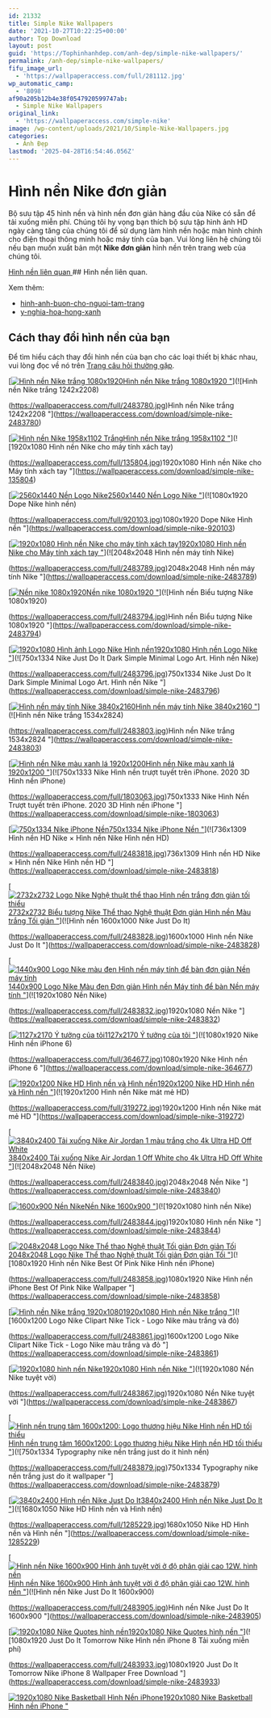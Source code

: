 ```yaml
---
id: 21332
title: Simple Nike Wallpapers
date: '2021-10-27T10:22:25+00:00'
author: Top Download
layout: post
guid: 'https://Tophinhanhdep.com/anh-dep/simple-nike-wallpapers/'
permalink: /anh-dep/simple-nike-wallpapers/
fifu_image_url:
  - 'https://wallpaperaccess.com/full/281112.jpg'
wp_automatic_camp:
  - '8098'
af90a205b12b4e38f0547920599747ab:
  - Simple Nike Wallpapers
original_link:
  - 'https://wallpaperaccess.com/simple-nike'
image: /wp-content/uploads/2021/10/Simple-Nike-Wallpapers.jpg
categories:
  - Ảnh Đẹp
lastmod: '2025-04-28T16:54:46.056Z'
---
```

# Hình nền Nike đơn giản

Bộ sưu tập 45 hình nền và hình nền đơn giản hàng đầu của Nike có sẵn để tải xuống miễn phí. Chúng tôi hy vọng bạn thích bộ sưu tập hình ảnh HD ngày càng tăng của chúng tôi để sử dụng làm hình nền hoặc màn hình chính cho điện thoại thông minh hoặc máy tính của bạn. Vui lòng liên hệ chúng tôi nếu bạn muốn xuất bản một **Nike đơn giản** hình nền trên trang web của chúng tôi.

[Hình nền liên quan ](#related) ## Hình nền liên quan.

   
 Xem thêm:

   
- [hinh-anh-buon-cho-nguoi-tam-trang](https://tophinhanhdep.com/hinh-anh-buon/hinh-anh-buon-cho-nguoi-tam-trang/)
- [y-nghia-hoa-hong-xanh](https://tophinhanhdep.com/hoa-hong/y-nghia-hoa-hong-xanh/)

## Cách thay đổi hình nền của bạn

Để tìm hiểu cách thay đổi hình nền của bạn cho các loại thiết bị khác nhau, vui lòng đọc về nó trên [Trang câu hỏi thường gặp](https://tophinhanhdep.com/faq/).

  
[[![Hình nền Nike trắng 1080x1920](https://wallpaperaccess.com/full/281112.jpg)Hình nền Nike trắng 1080x1920 "](https://wallpaperaccess.com/download/simple-nike-281112)](![Hình nền Nike trắng 1242x2208)

(https://wallpaperaccess.com/full/2483780.jpg)Hình nền Nike trắng 1242x2208 "](https://wallpaperaccess.com/download/simple-nike-2483780)

[[![Hình nền Nike 1958x1102 Trắng](https://wallpaperaccess.com/full/830452.jpg)Hình nền Nike trắng 1958x1102 "](https://wallpaperaccess.com/download/simple-nike-830452)](![1920x1080 Hình nền Nike cho máy tính xách tay)

(https://wallpaperaccess.com/full/135804.jpg)1920x1080 Hình nền Nike cho Máy tính xách tay "](https://wallpaperaccess.com/download/simple-nike-135804)

[[![2560x1440 Nền Logo Nike](https://wallpaperaccess.com/full/2483785.jpg)2560x1440 Nền Logo Nike "](https://wallpaperaccess.com/download/simple-nike-2483785)](![1080x1920 Dope Nike hình nền)

(https://wallpaperaccess.com/full/920103.jpg)1080x1920 Dope Nike Hình nền "](https://wallpaperaccess.com/download/simple-nike-920103)

[[![1920x1080 Hình nền Nike cho máy tính xách tay](https://wallpaperaccess.com/full/135802.jpg)1920x1080 Hình nền Nike cho Máy tính xách tay "](https://wallpaperaccess.com/download/simple-nike-135802)](![2048x2048 Hình nền máy tính Nike)

(https://wallpaperaccess.com/full/2483789.jpg)2048x2048 Hình nền máy tính Nike "](https://wallpaperaccess.com/download/simple-nike-2483789)

[[![Nền nike 1080x1920](https://wallpaperaccess.com/full/545468.jpg)Nền nike 1080x1920 "](https://wallpaperaccess.com/download/simple-nike-545468)](![Hình nền Biểu tượng Nike 1080x1920)

(https://wallpaperaccess.com/full/2483794.jpg)Hình nền Biểu tượng Nike 1080x1920 "](https://wallpaperaccess.com/download/simple-nike-2483794)

[[![1920x1080 Hình ảnh Logo Nike Hình nền](https://wallpaperaccess.com/full/1107552.jpg)1920x1080 Hình nền Logo Nike "](https://wallpaperaccess.com/download/simple-nike-1107552)](![750x1334 Nike Just Do It Dark Simple Minimal Logo Art.  Hình nền Nike)

(https://wallpaperaccess.com/full/2483796.jpg)750x1334 Nike Just Do It Dark Simple Minimal Logo Art. Hình nền Nike "](https://wallpaperaccess.com/download/simple-nike-2483796)

[[![Hình nền máy tính Nike 3840x2160](https://wallpaperaccess.com/full/2196282.jpg)Hình nền máy tính Nike 3840x2160 "](https://wallpaperaccess.com/download/simple-nike-2196282)](![Hình nền Nike trắng 1534x2824)

(https://wallpaperaccess.com/full/2483803.jpg)Hình nền Nike trắng 1534x2824 "](https://wallpaperaccess.com/download/simple-nike-2483803)

[[![Hình nền Nike màu xanh lá 1920x1200](https://wallpaperaccess.com/full/1658895.jpg)Hình nền Nike màu xanh lá 1920x1200 "](https://wallpaperaccess.com/download/simple-nike-1658895)](![750x1333 Nike Hình nền trượt tuyết trên iPhone.  2020 3D Hình nền iPhone)

(https://wallpaperaccess.com/full/1803063.jpg)750x1333 Nike Hình Nền Trượt tuyết trên iPhone. 2020 3D Hình nền iPhone "](https://wallpaperaccess.com/download/simple-nike-1803063)

[[![750x1334 Nike iPhone Nền](https://wallpaperaccess.com/full/2483811.jpg)750x1334 Nike iPhone Nền "](https://wallpaperaccess.com/download/simple-nike-2483811)](![736x1309 Hình nền HD Nike × Hình nền Nike Hình nền HD)

(https://wallpaperaccess.com/full/2483818.jpg)736x1309 Hình nền HD Nike × Hình nền Nike Hình nền HD "](https://wallpaperaccess.com/download/simple-nike-2483818)

[[![2732x2732 Logo Nike Nghệ thuật thể thao Hình nền trắng đơn giản tối thiểu](https://wallpaperaccess.com/full/2483824.jpg)2732x2732 Biểu tượng Nike Thể thao Nghệ thuật Đơn giản Hình nền Màu trắng Tối giản "](https://wallpaperaccess.com/download/simple-nike-2483824)](![Hình nền 1600x1000 Nike Just Do It)

(https://wallpaperaccess.com/full/2483828.jpg)1600x1000 Hình nền Nike Just Do It "](https://wallpaperaccess.com/download/simple-nike-2483828)

[[![1440x900 Logo Nike màu đen Hình nền máy tính để bàn đơn giản Nền máy tính](https://wallpaperaccess.com/full/2483830.jpg)1440x900 Logo Nike Màu đen Đơn giản Hình nền Máy tính để bàn Nền máy tính "](https://wallpaperaccess.com/download/simple-nike-2483830)](![1920x1080 Nền Nike)

(https://wallpaperaccess.com/full/2483832.jpg)1920x1080 Nền Nike "](https://wallpaperaccess.com/download/simple-nike-2483832)

[[![1127x2170 Ý tưởng của tôi](https://wallpaperaccess.com/full/2139385.jpg)1127x2170 Ý tưởng của tôi "](https://wallpaperaccess.com/download/simple-nike-2139385)](![1080x1920 Nike Hình nền iPhone 6)

(https://wallpaperaccess.com/full/364677.jpg)1080x1920 Nike Hình nền iPhone 6 "](https://wallpaperaccess.com/download/simple-nike-364677)

[[![1920x1200 Nike HD Hình nền và Hình nền](https://wallpaperaccess.com/full/135855.jpg)1920x1200 Nike HD Hình nền và Hình nền "](https://wallpaperaccess.com/download/simple-nike-135855)](![1920x1200 Hình nền Nike mát mẻ HD)

(https://wallpaperaccess.com/full/319272.jpg)1920x1200 Hình nền Nike mát mẻ HD "](https://wallpaperaccess.com/download/simple-nike-319272)

[[![3840x2400 Tải xuống Nike Air Jordan 1 màu trắng cho 4k Ultra HD Off White](https://wallpaperaccess.com/full/1929704.jpg)3840x2400 Tải xuống Nike Air Jordan 1 Off White cho 4k Ultra HD Off White "](https://wallpaperaccess.com/download/simple-nike-1929704)](![2048x2048 Nền Nike)

(https://wallpaperaccess.com/full/2483840.jpg)2048x2048 Nền Nike "](https://wallpaperaccess.com/download/simple-nike-2483840)

[[![1600x900 Nền Nike](https://wallpaperaccess.com/full/2483843.jpg)Nền Nike 1600x900 "](https://wallpaperaccess.com/download/simple-nike-2483843)](![1920x1080 hình nền Nike)

(https://wallpaperaccess.com/full/2483844.jpg)1920x1080 Hình nền Nike "](https://wallpaperaccess.com/download/simple-nike-2483844)

[[![2048x2048 Logo Nike Thể thao Nghệ thuật Tối giản Đơn giản Tối](https://wallpaperaccess.com/full/2483848.jpg)2048x2048 Logo Nike Thể thao Nghệ thuật Tối giản Đơn giản Tối "](https://wallpaperaccess.com/download/simple-nike-2483848)](![1080x1920 Hình nền Nike Best Of Pink Nike Hình nền iPhone)

(https://wallpaperaccess.com/full/2483858.jpg)1080x1920 Nike Hình nền iPhone Best Of Pink Nike Wallpaper "](https://wallpaperaccess.com/download/simple-nike-2483858)

[[![Hình nền Nike trắng 1920x1080](https://wallpaperaccess.com/full/830454.jpg)1920x1080 Hình nền Nike trắng "](https://wallpaperaccess.com/download/simple-nike-830454)](![1600x1200 Logo Nike Clipart Nike Tick - Logo Nike màu trắng và đỏ)

(https://wallpaperaccess.com/full/2483861.jpg)1600x1200 Logo Nike Clipart Nike Tick - Logo Nike màu trắng và đỏ "](https://wallpaperaccess.com/download/simple-nike-2483861)

[[![1920x1080 hình nền Nike](https://wallpaperaccess.com/full/2196355.jpg)1920x1080 Hình nền Nike "](https://wallpaperaccess.com/download/simple-nike-2196355)](![1920x1080 Nền Nike tuyệt vời)

(https://wallpaperaccess.com/full/2483867.jpg)1920x1080 Nền Nike tuyệt vời "](https://wallpaperaccess.com/download/simple-nike-2483867)

[[![Hình nền trung tâm 1600x1200: Logo thương hiệu Nike Hình nền HD tối thiểu](https://wallpaperaccess.com/full/2483875.jpg)Hình nền trung tâm 1600x1200: Logo thương hiệu Nike Hình nền HD tối thiểu "](https://wallpaperaccess.com/download/simple-nike-2483875)](![750x1334 Typography nike nền trắng just do it hình nền)

(https://wallpaperaccess.com/full/2483879.jpg)750x1334 Typography nike nền trắng just do it wallpaper "](https://wallpaperaccess.com/download/simple-nike-2483879)

[[![3840x2400 Hình nền Nike Just Do It](https://wallpaperaccess.com/full/2483884.jpg)3840x2400 Hình nền Nike Just Do It "](https://wallpaperaccess.com/download/simple-nike-2483884)](![1680x1050 Nike HD Hình nền và Hình nền)

(https://wallpaperaccess.com/full/1285229.jpg)1680x1050 Nike HD Hình nền và Hình nền "](https://wallpaperaccess.com/download/simple-nike-1285229)

[[![Hình nền Nike 1600x900 Hình ảnh tuyệt vời ở độ phân giải cao 12W.  hình nền](https://wallpaperaccess.com/full/135806.jpg)Hình nền Nike 1600x900 Hình ảnh tuyệt vời ở độ phân giải cao 12W. hình nền "](https://wallpaperaccess.com/download/simple-nike-135806)](![Hình nền Nike Just Do It 1600x900)

(https://wallpaperaccess.com/full/2483905.jpg)Hình nền Nike Just Do It 1600x900 "](https://wallpaperaccess.com/download/simple-nike-2483905)

[[![1920x1080 Nike Quotes hình nền](https://wallpaperaccess.com/full/2483912.jpg)1920x1080 Nike Quotes hình nền "](https://wallpaperaccess.com/download/simple-nike-2483912)](![1080x1920 Just Do It Tomorrow Nike Hình nền iPhone 8 Tải xuống miễn phí)

(https://wallpaperaccess.com/full/2483933.jpg)1080x1920 Just Do It Tomorrow Nike iPhone 8 Wallpaper Free Download "](https://wallpaperaccess.com/download/simple-nike-2483933)

[ ![1920x1080 Nike Basketball Hình Nền iPhone](https://wallpaperaccess.com/full/2483936.jpg)1920x1080 Nike Basketball Hình nền iPhone "](https://wallpaperaccess.com/download/simple-nike-2483936)
